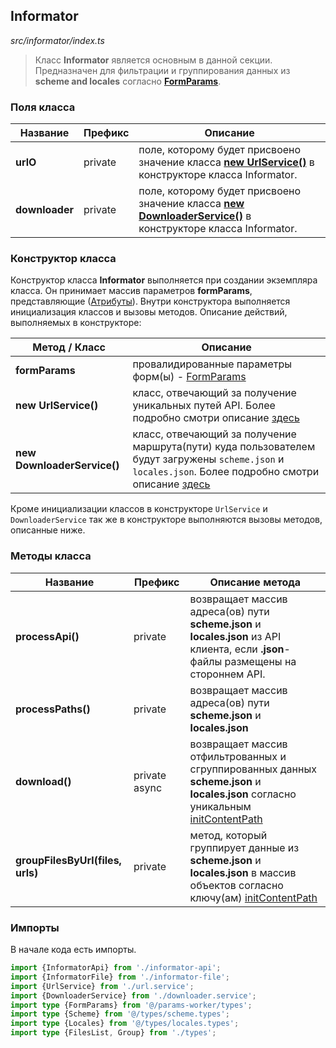 ## Informator

_src/informator/index.ts_

> Класс **Informator** является основным в данной секции. Предназначен для фильтрации и группирования данных из **scheme and locales** согласно **[FormParams](../params-worker/PARAMSWORKERTYPES.md)**.

### Поля класса

| Название       | Префикс | Описание                                                                                                                             |
|----------------|---------|--------------------------------------------------------------------------------------------------------------------------------------|
| **urlO**       | private | поле, которому будет присвоено значение класса **[new UrlService()](URLSERVICE.md)** в конструкторе класса Informator.               |
| **downloader** | private | поле, которому будет присвоено значение класса **[new DownloaderService()](DOWNLOADERSERVICE.md)** в конструкторе класса Informator. |

### Конструктор класса

Конструктор класса **Informator** выполняется при создании экземпляра класса. Он принимает массив параметров **formParams**, представляющие ([Атрибуты](../ATTRIBUTES.md)). Внутри конструктора выполняется инициализация классов и вызовы методов. Описание действий, выполняемых в конструкторе:

| Метод / Класс               | Описание                                                                                                                                                                      |
|-----------------------------|-------------------------------------------------------------------------------------------------------------------------------------------------------------------------------|
| **formParams**              | провалидированные параметры форм(ы) - [FormParams](../params-worker/PARAMSWORKERTYPES.md)                                                                                                        |
| **new UrlService()**        | класс, отвечающий за получение уникальных путей API. Более подробно смотри описание [здесь](URLSERVICE.md)                                                                    |
| **new DownloaderService()** | класс, отвечающий за получение маршрута(пути) куда пользователем будут загружены `scheme.json` и `locales.json`. Более подробно смотри описание [здесь](DOWNLOADERSERVICE.md) |

Кроме инициализации классов в конструкторе `UrlService` и `DownloaderService` так же в конструкторе выполняются вызовы методов, описанные ниже.

### Методы класса

| Название                         | Префикс        | Описание метода                                                                                                                                         |
|----------------------------------|----------------|---------------------------------------------------------------------------------------------------------------------------------------------------------|
| **processApi()**                 | private        | возвращает массив адреса(ов) пути **scheme.json** и **locales.json** из API клиента, если **.json**-файлы размещены на стороннем API.                   |
| **processPaths()**               | private        | возвращает массив адреса(ов) пути **scheme.json** и **locales.json**                                                                                    |
| **download()**                   | private async  | возвращает массив отфильтрованных и сгруппированных данных **scheme.json** и **locales.json** согласно уникальным [initContentPath](../params-worker/PARAMSWORKERTYPES.md) |
| **groupFilesByUrl(files, urls)** | private        | метод, который группирует данные из **scheme.json** и **locales.json** в массив объектов согласно ключу(ам) [initContentPath](../params-worker/PARAMSWORKERTYPES.md)       |


### Импорты

В начале кода есть импорты.

```ts
import {InformatorApi} from './informator-api';
import {InformatorFile} from './informator-file';
import {UrlService} from './url.service';
import {DownloaderService} from './downloader.service';
import type {FormParams} from '@/params-worker/types';
import type {Scheme} from '@/types/scheme.types';
import type {Locales} from '@/types/locales.types';
import type {FilesList, Group} from './types';
```
